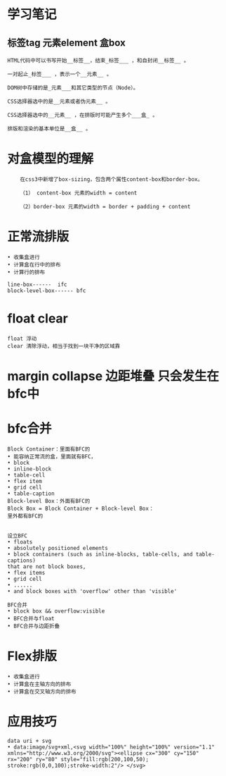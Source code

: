 # 学习笔记

## 标签tag 元素element  盒box

    HTML代码中可以书写开始__标签__，结束_标签___ ，和自封闭__标签__ 。

    一对起止_标签___ ，表示一个__元素__ 。

    DOM树中存储的是_元素___和其它类型的节点（Node）。

    CSS选择器选中的是__元素或者伪元素__ 。

    CSS选择器选中的__元素__ ，在排版时可能产生多个___盒_ 。

    排版和渲染的基本单位是__盒__ 。

# 对盒模型的理解

        在css3中新增了box-sizing，包含两个属性content-box和border-box。

        （1） content-box 元素的width = content

        （2）border-box 元素的width = border + padding + content

# 正常流排版

    • 收集盒进行
    • 计算盒在行中的排布
    • 计算行的排布

    line-box------  ifc
    block-level-box------ bfc
# float clear

    float 浮动
    clear 清除浮动，相当于找到一块干净的区域靠

# margin collapse 边距堆叠 只会发生在bfc中

# bfc合并

    Block Container：里面有BFC的
    • 能容纳正常流的盒，里面就有BFC，
    • block
    • inline-block
    • table-cell
    • flex item
    • grid cell
    • table-caption
    Block-level Box：外面有BFC的
    Block Box = Block Container + Block-level Box：
    里外都有BFC的


    设立BFC
    • floats
    • absolutely positioned elements
    • block containers (such as inline-blocks, table-cells, and table-captions)
    that are not block boxes,
    • flex items
    • grid cell
    • ......
    • and block boxes with 'overflow' other than 'visible'

    BFC合并
    • block box && overflow:visible
    • BFC合并与float
    • BFC合并与边距折叠

# Flex排版

    • 收集盒进行
    • 计算盒在主轴方向的排布
    • 计算盒在交叉轴方向的排布
# 应用技巧

    data uri + svg
    • data:image/svg+xml,<svg width="100%" height="100%" version="1.1"
    xmlns="http://www.w3.org/2000/svg"><ellipse cx="300" cy="150"
    rx="200" ry="80" style="fill:rgb(200,100,50);
    stroke:rgb(0,0,100);stroke-width:2"/> </svg>